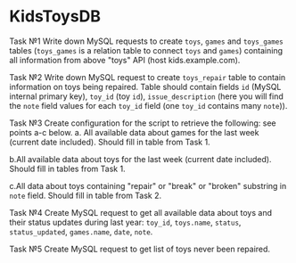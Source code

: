 # KidsToysDB
Task №1 Write down MySQL requests to create `toys`, `games` and `toys_games` tables
(`toys_games` is a relation table to connect `toys` and `games`) containing all
information from above &quot;toys&quot; API (host kids.example.com).

Task №2 Write down MySQL request to create `toys_repair` table to contain information on
toys being repaired. Table should contain fields `id` (MySQL internal primary key),
`toy_id` (toy `id`), `issue_description` (here you will find the `note` field values for each
`toy_id` field (one `toy_id` contains many `note`)).

Task №3 Create configuration for the script to retrieve the following: see points a-c below.
  a. All available data about games for the last week (current date included).
     Should fill in table from Task 1.
     
  b.All available data about toys for the last week (current date included). Should
    fill in tables from Task 1.
    
  c.All data about toys containing &quot;repair&quot; or &quot;break&quot; or &quot;broken&quot; substring in
    `note` field. Should fill in table from Task 2.
    
Task №4 Create MySQL request to get all available data about toys and their status updates
during last year: `toy_id`, `toys.name`, `status`, `status_updated`, `games.name`,
`date`, `note`.

Task №5 Create MySQL request to get list of toys never been repaired.
